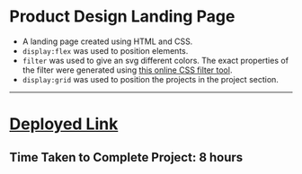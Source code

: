 # Product Design Landing Page

- A landing page created using HTML and CSS.
- `display:flex` was used to position elements.
- `filter` was used to give an svg different colors. The exact properties of the filter were generated using [this online  CSS filter tool](https://codepen.io/sosuke/pen/Pjoqqp).
- `display:grid` was used to position the projects in the project section.
***
# [Deployed Link](https://saurabh-product-design-landing-page.netlify.app/)

## Time Taken to Complete Project: **8 hours**